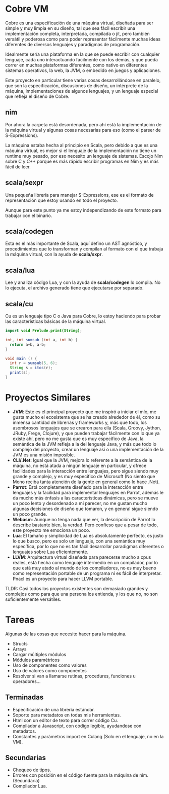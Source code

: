 # Cobre VM

Cobre es una especificación de una máquina virtual, diseñada para ser simple y muy limpia en su diseño, tal que sea fácil escribir una implementación completa, interpretada, compilada o jit, pero también versátil y poderosa como para poder representar fácilmente muchas ideas diferentes de diversos lenguajes y paradigmas de programación.

Idealmente sería una plataforma en la que se puede escribir con cualquier lenguaje, cada uno interactuando fácilmente con los demás, y que pueda correr en muchas plataformas diferentes, como nativo en diferentes sistemas operativos, la web, la JVM, o embedido en juegos y aplicaciones.

Este proyecto en particular tiene varias cosas desarrollándose en paralelo, que son la especificación, discusiones de diseño, un intérprete de la máquina, implementaciones de algunos lenguajes, y un lenguaje especial que refleja el diseño de Cobre.

## nim

Por ahora la carpeta está desordenada, pero ahí está la implementación de la máquina virtual y algunas cosas necesarias para eso (como el parser de S-Expressions).

La máquina estaba hecha al principio en Scala, pero debido a que es una máquina virtual, es mejor si el lenguaje de la implementación no tiene un runtime muy pesado, por eso necesito un lenguaje de sistemas. Escojo Nim sobre C y C++ porque es más rápido escribir programas en Nim y es más fácil de leer.

## scala/sexpr

Una pequeña librería para manejar S-Expressions, ese es el formato de representación que estoy usando en todo el proyecto.

Aunque para este punto ya me estoy independizando de este formato para trabajar con el binario.

## scala/codegen

Esta es el más importante de Scala, aquí defino un AST agnóstico, y procedimientos que lo transforman y compilan al formato con el que trabaja la máquina virtual, con la ayuda de __scala/sxpr__.

## scala/lua

Lee y analiza código Lua, y con la ayuda de __scala/codegen__ lo compila. No lo ejecuta, el archivo generado tiene que ejecutarse por separado.

## scala/cu

Cu es un lenguaje tipo C o Java para Cobre, lo estoy haciendo para probar las características básicas de la máquina virtual.

```java
import void Prelude.print(String);

int, int sumsub (int a, int b) {
  return a+b, a-b;
}

void main () {
  int r = sumsub(5, 6);
  String s = itos(r);
  print(s);
}
```

# Proyectos Similares

- __JVM__: Este es el principal proyecto que me inspiró a iniciar el mío, me gusta mucho el ecosistema que se ha creado alrededor de él, como su inmensa cantidad de librerías y frameworks y, más que todo, los asombrosos lenguajes que se crearon para ella (Scala, Groovy, Jython, JRuby, Frege, Clojure), y que pueden trabajar fácilmente con lo que ya existe ahí, pero no me gusta que es muy específico de Java, la semántica de la JVM refleja a la del lenguaje Java, y más que todo lo complejo del proyecto, crear un lenguaje así o una implementación de la JVM es una misión imposible.
- __CLI/.Net__: Igual que la JVM, mejora lo referente a la semántica de la máquina, no está atada a ningún lenguaje en particular, y ofrece facilidades para la interacción entre lenguajes, pero sigue siendo muy grande y complejo, y es muy específico de Microsoft (No siento que Mono reciba tanta atención de la gente en general como lo hace .Net).
- __Parrot__: Está completamente diseñado para la interacción entre lenguajes y la facilidad para implementar lenguajes en Parrot, además le da mucho más énfasis a las características dinámicas, pero se mueve un poco lento y desordenado a mi parecer, no me gustan mucho algunas decisiones de diseño que tomaron, y en general sigue siendo un poco grande.
- __Webasm__: Aunque no tenga nada que ver, la descripción de Parrot lo describe bastante bien, la verdad. Pero confieso que a pesar de todo, este proyecto me emociona un poco.
- __Lua__: El tamaño y simplicidad de Lua es absolutamente perfecto, es justo lo que busco, pero es solo un lenguaje, con una semántica muy específica, por lo que no es tan fácil desarrollar paradigmas diferentes o lenguajes sobre Lua eficientemente.
- __LLVM__: Arquitectura virtual diseñada para parecerse mucho a cpus reales, está hecha como lenguaje intermedio en un compilador, por lo que está muy atado al mundo de los compiladores, no es muy bueno como representación portable de un programa ni es fácil de interpretar. Pnacl es un proyecto para hacer LLVM portable.

TLDR: Casi todos los proyectos existentes son demasiado grandes y complejos como para que una persona los entienda, y los que no, no son suficientemente versátiles.

# Tareas

Algunas de las cosas que necesito hacer para la máquina.

- Structs
- Arrays
- Cargar múltiples módulos
- Módulos paramétricos
- Uso de componentes como valores
- Uso de valores como componentes
- Resolver si van a llamarse rutinas, procedures, funciones u operadores...

## Terminadas

- Especificación de una librería estándar.
- Soporte para metadatos en todas mis herramientas.
- Html con un editor de texto para correr código Cu.
- Compilador a Javascript, con código legible, ayudandose con metadatos.
- Constantes y parámetros import en Culang (Solo en el lenguaje, no en la VM).

## Secundarias

- Chequeo de tipos.
- Errores con posición en el código fuente para la máquina de nim. (Secundaria)
- Compilador Lua.
